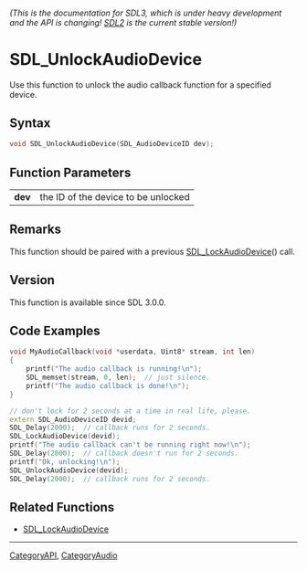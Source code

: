 ###### (This is the documentation for SDL3, which is under heavy development and the API is changing! [SDL2](https://wiki.libsdl.org/SDL2/) is the current stable version!)
# SDL_UnlockAudioDevice

Use this function to unlock the audio callback function for a specified device.

## Syntax

```c
void SDL_UnlockAudioDevice(SDL_AudioDeviceID dev);

```

## Function Parameters

|             |                                     |
| ----------- | ----------------------------------- |
| **dev**     | the ID of the device to be unlocked |

## Remarks

This function should be paired with a previous
[SDL_LockAudioDevice](SDL_LockAudioDevice)() call.

## Version

This function is available since SDL 3.0.0.

## Code Examples

```c++
void MyAudioCallback(void *userdata, Uint8* stream, int len)
{
    printf("The audio callback is running!\n");
    SDL_memset(stream, 0, len);  // just silence.
    printf("The audio callback is done!\n");
}

// don't lock for 2 seconds at a time in real life, please.
extern SDL_AudioDeviceID devid;
SDL_Delay(2000);  // callback runs for 2 seconds.
SDL_LockAudioDevice(devid);
printf("The audio callback can't be running right now!\n");
SDL_Delay(2000);  // callback doesn't run for 2 seconds.
printf("Ok, unlocking!\n");
SDL_UnlockAudioDevice(devid);
SDL_Delay(2000);  // callback runs for 2 seconds.
```

## Related Functions

* [SDL_LockAudioDevice](SDL_LockAudioDevice)

----
[CategoryAPI](CategoryAPI), [CategoryAudio](CategoryAudio)

